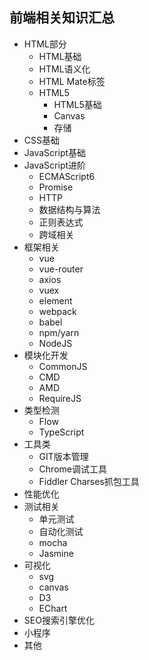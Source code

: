 ## 前端相关知识汇总

- HTML部分
  - HTML基础
  - HTML语义化
  - HTML Mate标签
  - HTML5
    - HTML5基础
    - Canvas
    - 存储
- CSS基础
- JavaScript基础
- JavaScript进阶
  - ECMAScript6
  - Promise
  - HTTP
  - 数据结构与算法
  - 正则表达式
  - 跨域相关
- 框架相关
  - vue
  - vue-router
  - axios
  - vuex
  - element
  - webpack
  - babel
  - npm/yarn
  - NodeJS
- 模块化开发
  - CommonJS
  - CMD
  - AMD
  - RequireJS
- 类型检测
  - Flow
  - TypeScript
- 工具类
  - GIT版本管理
  - Chrome调试工具
  - Fiddler Charses抓包工具
- 性能优化
- 测试相关
  - 单元测试
  - 自动化测试
  - mocha
  - Jasmine
- 可视化
  - svg
  - canvas
  - D3
  - EChart
- SEO搜索引擎优化
- 小程序
- 其他
